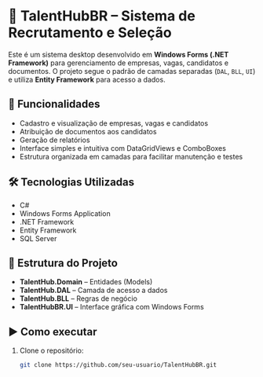 # 💼 TalentHubBR – Sistema de Recrutamento e Seleção

Este é um sistema desktop desenvolvido em **Windows Forms (.NET Framework)** para gerenciamento de empresas, vagas, candidatos e documentos. O projeto segue o padrão de camadas separadas (`DAL`, `BLL`, `UI`) e utiliza **Entity Framework** para acesso a dados.

## 🧠 Funcionalidades

- Cadastro e visualização de empresas, vagas e candidatos
- Atribuição de documentos aos candidatos
- Geração de relatórios
- Interface simples e intuitiva com DataGridViews e ComboBoxes
- Estrutura organizada em camadas para facilitar manutenção e testes

## 🛠️ Tecnologias Utilizadas

- C#
- Windows Forms Application
- .NET Framework
- Entity Framework
- SQL Server

## 📂 Estrutura do Projeto

- **TalentHub.Domain** – Entidades (Models)
- **TalentHub.DAL** – Camada de acesso a dados
- **TalentHub.BLL** – Regras de negócio
- **TalentHubBR.UI** – Interface gráfica com Windows Forms

## ▶️ Como executar

1. Clone o repositório:
   ```bash
   git clone https://github.com/seu-usuario/TalentHubBR.git
